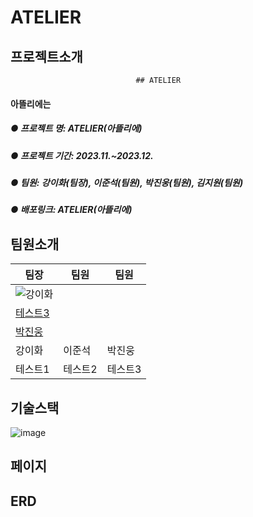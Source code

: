 # ATELIER
## 프로젝트소개
                                ## ATELIER
#### 아뜰리에는 
##### ● 프로젝트 명: ATELIER(아뜰리에)
##### ● 프로젝트 기간: 2023.11.~2023.12.
##### ● 팀원: 강이화(팀장), 이준석(팀원), 박진웅(팀원), 김지원(팀원)
##### ● 배포링크: ATELIER(아뜰리에)

## 팀원소개
|팀장|팀원|팀원|  
|------|---|---|
|![강이화](https://github.com/siwool123/atelier/assets/138649745/fb9efb48-7b25-4d7d-b82b-c5a4bd94fa15)|
|[테스트3](https://github.com/siwool123/atelier/issues/4#issue-2389685858)|
|[박진웅](https://github.com/siwool123/atelier/issues/5#issue-2389686337)|
|강이화|이준석|박진웅||박진웅|
|테스트1|테스트2|테스트3|

## 기술스택
![image](https://github.com/siwool123/atelier/assets/138649745/8eea34ff-ca6d-4135-9f03-67aacd701bb0)

## 페이지


## ERD

